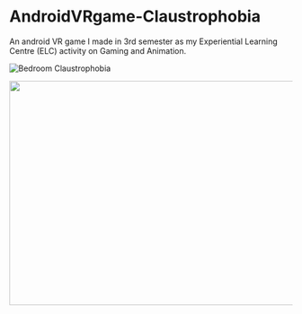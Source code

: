 # AndroidVRgame-Claustrophobia
An android VR game I made in 3rd semester as my Experiential Learning Centre (ELC) activity on Gaming and Animation.  


![Bedroom Claustrophobia](https://user-images.githubusercontent.com/98866395/153906256-6fd6db38-c151-48bb-aa3d-a139b9c176ba.gif)

<img src="https://user-images.githubusercontent.com/98866395/153906256-6fd6db38-c151-48bb-aa3d-a139b9c176ba.gif" width="1000" height="400"/>
